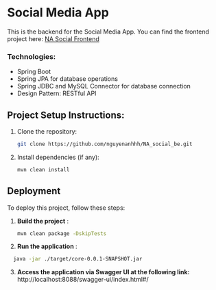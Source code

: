 # Social Media App

This is the backend for the Social Media App.
You can find the frontend project here: [NA Social Frontend](https://github.com/nguyenanhhh/NA_Social.git)
### Technologies:
+ Spring Boot
+ Spring JPA for database operations
+ Spring JDBC and MySQL Connector for database connection
+ Design Pattern: RESTful API
## Project Setup Instructions:

1. Clone the repository:
    ```bash
    git clone https://github.com/nguyenanhhh/NA_social_be.git
    ```

2. Install dependencies (if any):
    ```bash
    mvn clean install
    ```
## Deployment

To deploy this project, follow these steps:

1. **Build the project** :
   ```bash
   mvn clean package -DskipTests
2. **Run the application** :
 ```bash
   java -jar ./target/core-0.0.1-SNAPSHOT.jar
```
3. **Access the application via Swagger UI at the following link:** http://localhost:8088/swagger-ui/index.html#/

